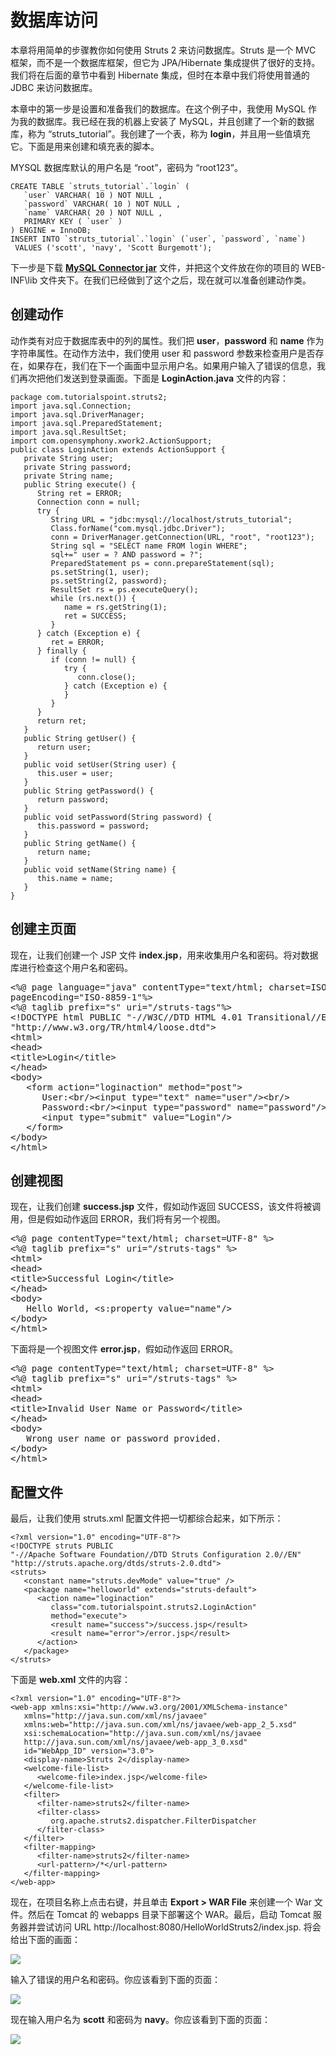 # 数据库访问

本章将用简单的步骤教你如何使用 Struts 2 来访问数据库。Struts 是一个 MVC 框架，而不是一个数据库框架，但它为 JPA/Hibernate 集成提供了很好的支持。我们将在后面的章节中看到 Hibernate 集成，但时在本章中我们将使用普通的 JDBC 来访问数据库。

本章中的第一步是设置和准备我们的数据库。在这个例子中，我使用 MySQL 作为我的数据库。我已经在我的机器上安装了 MySQL，并且创建了一个新的数据库，称为 “struts_tutorial”。我创建了一个表，称为 **login**，并且用一些值填充它。下面是用来创建和填充表的脚本。

MYSQL 数据库默认的用户名是 “root”，密码为 “root123”。

``` 
CREATE TABLE `struts_tutorial`.`login` (
   `user` VARCHAR( 10 ) NOT NULL ,
   `password` VARCHAR( 10 ) NOT NULL ,
   `name` VARCHAR( 20 ) NOT NULL ,
   PRIMARY KEY ( `user` )
) ENGINE = InnoDB;
INSERT INTO `struts_tutorial`.`login` (`user`, `password`, `name`)
 VALUES ('scott', 'navy', 'Scott Burgemott');
```

下一步是下载 [**MySQL Connector jar**](http://dev.mysql.com/downloads/connector/j/5.1.html) 文件，并把这个文件放在你的项目的 WEB-INF\lib 文件夹下。在我们已经做到了这个之后，现在就可以准备创建动作类。 

## 创建动作

动作类有对应于数据库表中的列的属性。我们把 **user**，**password** 和 **name** 作为字符串属性。在动作方法中，我们使用 user 和 password 参数来检查用户是否存在，如果存在，我们在下一个画面中显示用户名。如果用户输入了错误的信息，我们再次把他们发送到登录画面。下面是 **LoginAction.java** 文件的内容：

``` 
package com.tutorialspoint.struts2;
import java.sql.Connection;
import java.sql.DriverManager;
import java.sql.PreparedStatement;
import java.sql.ResultSet;
import com.opensymphony.xwork2.ActionSupport;
public class LoginAction extends ActionSupport {
   private String user;
   private String password;
   private String name;
   public String execute() {
      String ret = ERROR;
      Connection conn = null;
      try {
         String URL = "jdbc:mysql://localhost/struts_tutorial";
         Class.forName("com.mysql.jdbc.Driver");
         conn = DriverManager.getConnection(URL, "root", "root123");
         String sql = "SELECT name FROM login WHERE";
         sql+=" user = ? AND password = ?";
         PreparedStatement ps = conn.prepareStatement(sql);
         ps.setString(1, user);
         ps.setString(2, password);
         ResultSet rs = ps.executeQuery();
         while (rs.next()) {
            name = rs.getString(1);
            ret = SUCCESS;
         }
      } catch (Exception e) {
         ret = ERROR;
      } finally {
         if (conn != null) {
            try {
               conn.close();
            } catch (Exception e) {
            }
         }
      }
      return ret;
   }
   public String getUser() {
      return user;
   }
   public void setUser(String user) {
      this.user = user;
   }
   public String getPassword() {
      return password;
   }
   public void setPassword(String password) {
      this.password = password;
   }
   public String getName() {
      return name;
   }
   public void setName(String name) {
      this.name = name;
   }
}
```

## 创建主页面

现在，让我们创建一个 JSP 文件 **index.jsp**，用来收集用户名和密码。将对数据库进行检查这个用户名和密码。

<pre class="prettyprint notranslate">
&lt;%@ page language="java" contentType="text/html; charset=ISO-8859-1"
pageEncoding="ISO-8859-1"%&gt;
&lt;%@ taglib prefix="s" uri="/struts-tags"%&gt;
&lt;!DOCTYPE html PUBLIC "-//W3C//DTD HTML 4.01 Transitional//EN" 
"http://www.w3.org/TR/html4/loose.dtd"&gt;
&lt;html&gt;
&lt;head&gt;
&lt;title&gt;Login&lt;/title&gt;
&lt;/head&gt;
&lt;body&gt;
   &lt;form action="loginaction" method="post"&gt;
      User:&lt;br/&gt;&lt;input type="text" name="user"/&gt;&lt;br/&gt;
      Password:&lt;br/&gt;&lt;input type="password" name="password"/&gt;&lt;br/&gt;
      &lt;input type="submit" value="Login"/&gt;		
   &lt;/form&gt;
&lt;/body&gt;
&lt;/html&gt;
</pre>


## 创建视图

现在，让我们创建 **success.jsp** 文件，假如动作返回 SUCCESS，该文件将被调用，但是假如动作返回 ERROR，我们将有另一个视图。

<pre class="prettyprint notranslate">
&lt;%@ page contentType="text/html; charset=UTF-8" %&gt;
&lt;%@ taglib prefix="s" uri="/struts-tags" %&gt;
&lt;html&gt;
&lt;head&gt;
&lt;title&gt;Successful Login&lt;/title&gt;
&lt;/head&gt;
&lt;body&gt;
   Hello World, &lt;s:property value="name"/&gt;
&lt;/body&gt;
&lt;/html&gt;
</pre>


下面将是一个视图文件 **error.jsp**，假如动作返回 ERROR。

<pre class="prettyprint notranslate">
&lt;%@ page contentType="text/html; charset=UTF-8" %&gt;
&lt;%@ taglib prefix="s" uri="/struts-tags" %&gt;
&lt;html&gt;
&lt;head&gt;
&lt;title&gt;Invalid User Name or Password&lt;/title&gt;
&lt;/head&gt;
&lt;body&gt;
   Wrong user name or password provided.
&lt;/body&gt;
&lt;/html&gt;
</pre>


## 配置文件

最后，让我们使用 struts.xml 配置文件把一切都综合起来，如下所示：

``` 
<?xml version="1.0" encoding="UTF-8"?>
<!DOCTYPE struts PUBLIC
"-//Apache Software Foundation//DTD Struts Configuration 2.0//EN"
"http://struts.apache.org/dtds/struts-2.0.dtd">
<struts>
   <constant name="struts.devMode" value="true" />
   <package name="helloworld" extends="struts-default"> 
      <action name="loginaction" 
         class="com.tutorialspoint.struts2.LoginAction"
         method="execute">
         <result name="success">/success.jsp</result>
         <result name="error">/error.jsp</result>
      </action>  
   </package>
</struts>
```

下面是 **web.xml** 文件的内容：

``` 
<?xml version="1.0" encoding="UTF-8"?>
<web-app xmlns:xsi="http://www.w3.org/2001/XMLSchema-instance"
   xmlns="http://java.sun.com/xml/ns/javaee" 
   xmlns:web="http://java.sun.com/xml/ns/javaee/web-app_2_5.xsd"
   xsi:schemaLocation="http://java.sun.com/xml/ns/javaee 
   http://java.sun.com/xml/ns/javaee/web-app_3_0.xsd"
   id="WebApp_ID" version="3.0">  
   <display-name>Struts 2</display-name>
   <welcome-file-list>
      <welcome-file>index.jsp</welcome-file>
   </welcome-file-list>
   <filter>
      <filter-name>struts2</filter-name>
      <filter-class>
         org.apache.struts2.dispatcher.FilterDispatcher
      </filter-class>
   </filter>
   <filter-mapping>
      <filter-name>struts2</filter-name>
      <url-pattern>/*</url-pattern>
   </filter-mapping>
</web-app>
```

现在，在项目名称上点击右键，并且单击 **Export > WAR File** 来创建一个 War 文件。然后在 Tomcat 的 webapps 目录下部署这个 WAR。最后，启动 Tomcat 服务器并尝试访问 URL http://localhost:8080/HelloWorldStruts2/index.jsp. 将会给出下面的画面：

![](images/helloworldstruts9.jpg)

输入了错误的用户名和密码。你应该看到下面的页面：

![](images/helloworldstruts10.jpg)

现在输入用户名为 **scott** 和密码为 **navy**。你应该看到下面的页面：

![](images/helloworldstruts11.jpg)